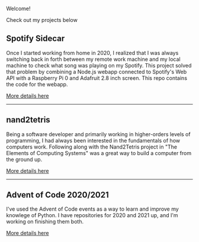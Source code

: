 Welcome!

Check out my projects below

## Spotify Sidecar

Once I started working from home in 2020, I realized that I was always switching back in forth between my remote work machine and my local machine to check what song was playing on my Spotify. This project solved that problem by combining a Node.js webapp connected to Spotify's Web API with a Raspberry Pi 0 and Adafruit 2.8 inch screen. This repo contains the code for the webapp.

[More details here](./spotify-sidecar.html)

* * *

## nand2tetris

Being a software developer and primarily working in higher-orders levels of programming, I had always been interested in the fundamentals of how computers work. Following along with the Nand2Tetris project in "The Elements of Computing Systems" was a great way to build a computer from the ground up.

[More details here](./nand2tetris.html)

* * *

## Advent of Code 2020/2021

I've used the Advent of Code events as a way to learn and improve my knowlege of Python. I have repositories for 2020 and 2021 up, and I'm working on finishing them both.

[More details here](./aoc.html)